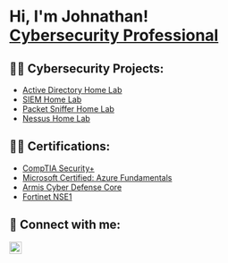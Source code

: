<h1>Hi, I'm Johnathan! <br/><a href="https://www.linkedin.com/in/johnathancampbell/">Cybersecurity Professional</a>

<h2>👨‍💻 Cybersecurity Projects:</h2>


  - [Active Directory Home Lab](https://github.com/johncampbell0715/ActiveDirectoryLab)
  - [SIEM Home Lab](https://github.com/johncampbell0715/LABEL)
  - [Packet Sniffer Home Lab](https://github.com/johncampbell0715/LABEL)
  - [Nessus Home Lab](https://github.com/johncampbell0715/LABEL)

<h2>👨‍💻 Certifications:</h2>
  
   - [CompTIA Security+](https://www.linkedin.com/in/johnathancampbell/)
   - [Microsoft Certified: Azure Fundamentals](https://www.linkedin.com/in/johnathancampbell/)
   - [Armis Cyber Defense Core](https://www.linkedin.com/in/johnathancampbell/)
   - [Fortinet NSE1](https://www.linkedin.com/in/johnathancampbell/)
  
<h2> 🤳 Connect with me:</h2>

[<img align="left" alt="Johncampbell0715 | LinkedIn" width="22px" src="https://cdn.jsdelivr.net/npm/simple-icons@v3/icons/linkedin.svg" />][linkedin]


[twitter]: https://twitter.com/joshmadakor
[youtube]: https://www.youtube.com/c/joshmadakor
[instagram]: https://www.instagram.com/joshmadakor/
[linkedin]: https://linkedin.com/in/joshmadakor

<!--
**joshmadakor1/joshmadakor1** is a ✨ _special_ ✨ repository because its `README.md` (this file) appears on your GitHub profile.

Here are some ideas to get you started:

- 🔭 I’m currently working on ...
- 🌱 I’m currently learning ...
- 👯 I’m looking to collaborate on ...
- 🤔 I’m looking for help with ...
- 💬 Ask me about ...
- 📫 How to reach me: ...
- 😄 Pronouns: ...
- ⚡ Fun fact: ...
-->
